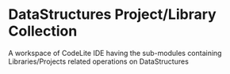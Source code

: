 # DataStructures Project/Library Collection
A workspace of CodeLite IDE having the sub-modules containing Libraries/Projects
related operations on DataStructures
